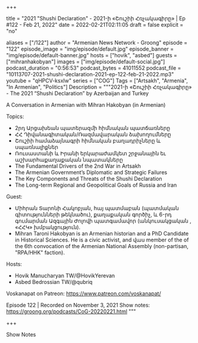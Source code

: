 +++

title = "2021 \"Shushi Declaration\" - 2021-ի «Շուշիի Հռչակագիրը» | Ep #122 - Feb 21, 2022"
date = 2022-02-21T02:11:05
draft = false
explicit = "no"

aliases = ["/122"]
author = "Armenian News Network - Groong"
episode = "122"
episode_image = "img/episode/default.jpg"
episode_banner = "img/episode/default-banner.jpg"
hosts = ["hovik", "asbed"]
guests = ["mihranhakobyan"]
images = ["img/episode/default-social.jpg"]
podcast_duration = "0:56:53"
podcast_bytes = 41011552
podcast_file = "10113707-2021-shushi-declaration-2021-ep-122-feb-21-2022.mp3"
youtube = "qHPCV-ksxIw"
series = ["COG"]
Tags = ["Artsakh", "Armenia", "In Armenian", "Politics"]
Description = """2021-ի «Շուշիի Հռչակագիրը» - The 2021 “Shushi Declaration” by Azerbaijan and Turkey

A Conversation in Armenian with Mihran Hakobyan (in Armenian)

Topics:
- 2րդ Արցախեան պատերազմի հիմնական պատճառները
- ՀՀ Դիվանագիտական/Ռազմավարական ձախողումները
- Շուշիի համաձայնագրի հիմնական բաղադրիչները և սպառնալիքներ
- Ռուսաստանի և Իրանի երկարաժամկետ շրջանային եւ աշխարհաքաղաքական նպատակները
- The Fundamental Drivers of the 2nd War in Artsakh
- The Armenian Government’s Diplomatic and Strategic Failures
- The Key Components and Threats of the Shushi Declaration
- The Long-term Regional and Geopolitical Goals of Russia and Iran

Guest:
- Միհրան Տարոնի Հակոբյան, հայ պատմաբան (պատմական գիտությունների թեկնածու), քաղաքական գործիչ, և 6-րդ գումարման Ազգային Ժոլովի պատգամավոր (անկուսակցական , «ՀՀԿ» խմբակցություն).
- Mihran Taroni Hakobyan is an Armenian historian and a PhD Candidate in Historical Sciences. He is a civic activist, and վաս member of the of the 6th convocation of the Armenian National Assembly  (non-partisan, "RPA/HHK" faction).

Hosts:
- Hovik Manucharyan TW/@HovikYerevan
- Asbed Bedrossian TW/@qubriq

Voskanapat on Patreon: https://www.patreon.com/voskanapat/

Episode 122 | Recorded on November 3, 2021
Show notes: https://groong.org/podcasts/CoG-20220221.html
"""

+++

Show Notes

